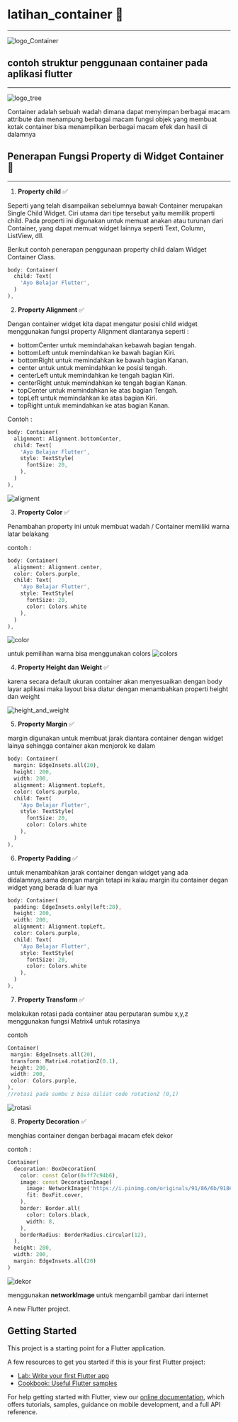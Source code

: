 # latihan_container :memo:
<hr>

![logo_Container](https://belajarflutter.com/wp-content/uploads/2020/08/penjelasan-container-widget-300x211.png)


## contoh struktur penggunaan container pada aplikasi flutter
<hr>

![logo_tree](https://belajarflutter.com/wp-content/uploads/2020/08/sample-flutter-layout-46c76f6ab08f94fa4204469dbcf6548a968052af102ae5a1ae3c78bc24e0d915.png)

Container adalah sebuah wadah dimana dapat menyimpan berbagai macam  attribute dan menampung berbagai macam fungsi objek yang membuat kotak container  bisa menampilkan berbagai macam efek dan hasil di dalamnya

## Penerapan Fungsi Property di Widget Container :memo:
<hr>

1. **Property child** :white_check_mark:

Seperti yang telah disampaikan sebelumnya bawah Container merupakan Single Child Widget. Ciri utama dari tipe tersebut yaitu memilik properti child. Pada properti ini digunakan untuk memuat anakan atau turunan dari Container, yang dapat memuat widget lainnya seperti Text, Column, ListView, dll.

Berikut contoh penerapan penggunaan property child dalam Widget Container Class.

``` dart
body: Container(
  child: Text(
    'Ayo Belajar Flutter',
  )
),

```
2. **Property Alignment** :white_check_mark:

Dengan container widget kita dapat mengatur posisi child widget menggunakan fungsi property Alignment diantaranya seperti :

- bottomCenter untuk memindahakan kebawah bagian tengah.
- bottomLeft untuk memindahkan ke bawah bagian Kiri.
- bottomRight untuk memindahkan ke bawah bagian Kanan.
- center untuk untuk memindahkan ke posisi tengah.
- centerLeft untuk memindahkan ke tengah bagian Kiri.
- centerRight untuk memindahkan ke tengah bagian Kanan.
- topCenter untuk memindahkan ke atas bagian Tengah.
- topLeft untuk memindahkan ke atas bagian Kiri.
- topRight untuk memindahkan ke atas bagian Kanan.

Contoh : 

``` dart 
body: Container(
  alignment: Alignment.bottomCenter,
  child: Text(
    'Ayo Belajar Flutter',
    style: TextStyle(
      fontSize: 20,
    ),
  )
),

```

![aligment](https://belajarflutter.com/wp-content/uploads/2020/08/penggunaan-container-alignment.png) 



3. **Property Color** :white_check_mark:

Penambahan property ini untuk membuat wadah / Container memiliki warna latar belakang

contoh : 

``` dart 
body: Container(
  alignment: Alignment.center,
  color: Colors.purple,
  child: Text(
    'Ayo Belajar Flutter',
    style: TextStyle(
      fontSize: 20,
      color: Colors.white
    ),
  )
),

```



![color](https://belajarflutter.com/wp-content/uploads/2020/08/Screen-Shot-2020-08-02-at-08.43.31-1024x798.png)


untuk pemilihan warna bisa menggunakan colors 
![colors](https://belajarflutter.com/wp-content/uploads/2020/08/pilihan-warna-materialDesign-flutter-1.gif)


4. **Property Height dan Weight** :white_check_mark:

karena secara default  ukuran container akan menyesuaikan  dengan body layar aplikasi maka layout bisa diatur dengan menambahkan properti height dan weight

![height_and_weight](https://belajarflutter.com/wp-content/uploads/2020/08/height-container-flutter.gif)

5.  **Property Margin** :white_check_mark:

margin digunakan untuk  membuat jarak diantara container dengan widget lainya sehingga container akan menjorok ke dalam

``` dart
body: Container(
  margin: EdgeInsets.all(20),
  height: 200,
  width: 200,
  alignment: Alignment.topLeft,
  color: Colors.purple,
  child: Text(
    'Ayo Belajar Flutter',
    style: TextStyle(
      fontSize: 20,
      color: Colors.white
    ),
  )
),
```

6. **Property Padding** :white_check_mark:

untuk menambahkan jarak container dengan widget yang ada didalamnya,sama dengan margin tetapi ini kalau margin itu container degan widget yang berada di luar nya 

``` dart
body: Container(
  padding: EdgeInsets.only(left:20),
  height: 200,
  width: 200,
  alignment: Alignment.topLeft,
  color: Colors.purple,
  child: Text(
    'Ayo Belajar Flutter',
    style: TextStyle(
      fontSize: 20,
      color: Colors.white
    ),
  )
),
```

7. **Property Transform** :white_check_mark:
 
 melakukan rotasi pada container atau perputaran sumbu x,y,z menggunakan fungsi Matrix4 untuk rotasinya

 contoh 

 ``` dart
Container(
  margin: EdgeInsets.all(20),
  transform: Matrix4.rotationZ(0.1),
  height: 200,
  width: 200,
  color: Colors.purple,
),
//rotasi pada sumbu z bisa diliat code rotationZ (0,1)
 ```

![rotasi](https://belajarflutter.com/wp-content/uploads/2020/08/Screen-Shot-2020-08-02-at-09.42.04-300x257.png)

8. **Property Decoration** :white_check_mark:

menghias container dengan berbagai macam efek dekor


contoh :

``` dart
Container(
  decoration: BoxDecoration(
    color: const Color(0xff7c94b6),
    image: const DecorationImage(
      image: NetworkImage('https://i.pinimg.com/originals/91/86/6b/91866b918c9cca0747f483a46943e926.jpg'),
      fit: BoxFit.cover,
    ),
    border: Border.all(
      color: Colors.black,
      width: 8,
    ),
    borderRadius: BorderRadius.circular(12),
  ),
  height: 280,
  width: 200,
  margin: EdgeInsets.all(20)
)

```

![dekor](https://belajarflutter.com/wp-content/uploads/2020/08/container-decoration-1.png)

menggunakan **networkImage** untuk mengambil gambar dari internet 










A new Flutter project.

## Getting Started

This project is a starting point for a Flutter application.

A few resources to get you started if this is your first Flutter project:

- [Lab: Write your first Flutter app](https://flutter.dev/docs/get-started/codelab)
- [Cookbook: Useful Flutter samples](https://flutter.dev/docs/cookbook)

For help getting started with Flutter, view our
[online documentation](https://flutter.dev/docs), which offers tutorials,
samples, guidance on mobile development, and a full API reference.
